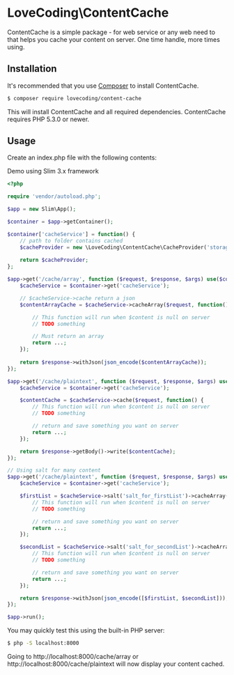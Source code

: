 # LoveCoding\ContentCache

ContentCache is a simple package - for web service or any web need to that helps you cache your content on server. One time handle, more times using.

## Installation

It's recommended that you use [Composer](https://getcomposer.org/) to install ContentCache.

```bash
$ composer require lovecoding/content-cache
```

This will install ContentCache and all required dependencies. ContentCache requires PHP 5.3.0 or newer.

## Usage

Create an index.php file with the following contents:

Demo using Slim 3.x framework
```php
<?php

require 'vendor/autoload.php';

$app = new Slim\App();

$container = $app->getContainer();

$container['cacheService'] = function() {
    // path to folder contains cached
    $cacheProvider = new \LoveCoding\ContentCache\CacheProvider('storage/cache');
    
    return $cacheProvider;
};

$app->get('/cache/array', function ($request, $response, $args) use($container) {
    $cacheService = $container->get('cacheService');

    // $cacheService->cache return a json
    $contentArrayCache = $cacheService->cacheArray($request, function() {

        // This function will run when $content is null on server
        // TODO something

        // Must return an array
        return ...;
    });
    
    return $response->withJson(json_encode($contentArrayCache));
});

$app->get('/cache/plaintext', function ($request, $response, $args) use($container) {
    $cacheService = $container->get('cacheService');

    $contentCache = $cacheService->cache($request, function() {
        // This function will run when $content is null on server
        // TODO something

        // return and save something you want on server
        return ...;
    });

    return $response->getBody()->write($contentCache);
});

// Using salt for many content
$app->get('/cache/plaintext', function ($request, $response, $args) use($container) {
    $cacheService = $container->get('cacheService');

    $firstList = $cacheService->salt('salt_for_firstList')->cacheArray($request, function() {
        // This function will run when $content is null on server
        // TODO something

        // return and save something you want on server
        return ...;
    });

    $secondList = $cacheService->salt('salt_for_secondList')->cacheArray($request, function() {
        // This function will run when $content is null on server
        // TODO something

        // return and save something you want on server
        return ...;
    });

    return $response->withJson(json_encode([$firstList, $secondList]));
});

$app->run();
```

You may quickly test this using the built-in PHP server:
```bash
$ php -S localhost:8000
```

Going to http://localhost:8000/cache/array or http://localhost:8000/cache/plaintext will now display your content cached.

